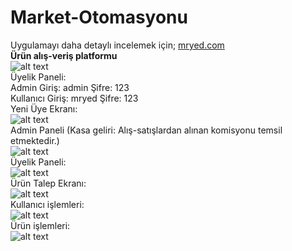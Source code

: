 # Market-Otomasyonu
Uygulamayı daha detaylı incelemek için;  [mryed.com](https://mryed.com/yazilim/c-alisveris-uygulamasi/)<br>
**Ürün alış-veriş platformu** <br>
![alt text](https://mryed.com/wp-content/uploads/2022/02/c-borsa-proje.png) <br>
Üyelik Paneli: <br>
Admin Giriş: admin Şifre: 123 <br>
Kullanıcı Giriş: mryed Şifre: 123 <br>
Yeni Üye Ekranı: <br>
![alt text](https://mryed.com/wp-content/uploads/2022/02/c-uyelik-girisi.png) <br>
Admin Paneli (Kasa geliri: Alış-satışlardan alınan komisyonu temsil etmektedir.)<br>
![alt text](https://mryed.com/wp-content/uploads/2022/02/c-admin-paneli.png) <br>
Üyelik Paneli: <br>
![alt text](https://mryed.com/wp-content/uploads/2022/02/c-uyelik-paneli.png) <br>
Ürün Talep Ekranı: <br>
![alt text](https://mryed.com/wp-content/uploads/2022/02/tarim-pazari-uygulamasi.png) <br>
Kullanıcı işlemleri: <br>
![alt text](https://mryed.com/wp-content/uploads/2022/02/veritabani-c-ornek.png) <br>
Ürün işlemleri: <br>
![alt text](https://mryed.com/wp-content/uploads/2022/02/veritanina-veri-ekleme.png)
